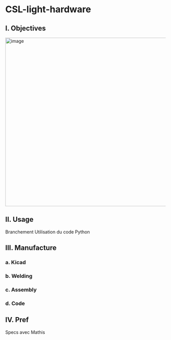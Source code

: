 # CSL-light-hardware


## I. Objectives 

<img width="529" alt="image" src="https://github.com/user-attachments/assets/3802ff89-3559-4ebf-9803-ca0f268d7a2e" />



## II. Usage
Branchement 
Utilisation du code Python

## III. Manufacture

### a. Kicad
### b. Welding
### c. Assembly
### d. Code



## IV. Pref

Specs avec Mathis
